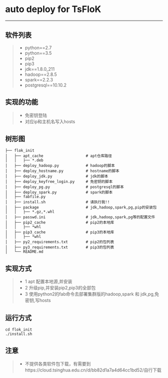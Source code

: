 # auto deploy for TsFloK
------
## 软件列表
>* python==2.7
>* python==3.5
>* pip2
>* pip3
>* jdk==1.8.0_211
>* hadoop==2.8.5
>* spark==2.2.3
>* postgresql==10.10.2
## 实现的功能
>* 免密钥登陆
>* 对应ip和主机名写入hosts
## 树形图
```
├── flok_init
│   ├── apt_cache                   # apt仓库路径
│   │   ├── *.deb
│   ├── deploy_hadoop.py            # hadoop的脚本
│   ├── deploy_hostname.py          # hostname的脚本
│   ├── deploy_jdk.py               # jdk的脚本
│   ├── deploy_keyfree_login.py     # 免密钥的脚本
│   ├── deploy_pg.py                # postgresql的脚本
│   ├── deploy_spark.py             # spark的脚本
│   ├── fabfile.py
│   ├── install.sh                  # 请执行我!!
│   ├── package                     # jdk,hadoop,spark,pg,pip的安装包
│   │   ├── *.gz,*.whl
│   ├── passwd.ini                  # jdk,hadoop,spark,pg等的配置文件
│   ├── pip2_cache                  # pip2的本地库
│   │   ├── *whl
│   ├── pip3_cache                  # pip3的本地库
│   │   ├── *whl
│   ├── py2_requirements.txt        # pip2的包列表
│   ├── py3_requirements.txt        # pip3的包列表
│   └── README.md
```
## 实现方式
>* 1 apt 配置本地源,并安装
>* 2 升级pip,并安装pip2,pip3的全部包
>* 3 使用python2的fab命令去部署集群版的hadoop,spark 和 jdk,pg,免密钥,写hosts


## 运行方式
```shell script
cd flok_init
./install.sh
```
## 注意
>* 不提供各类软件包下载，有需要到https://cloud.tsinghua.edu.cn/d/bb82d1a7a4d64cc1bd52/自行下载